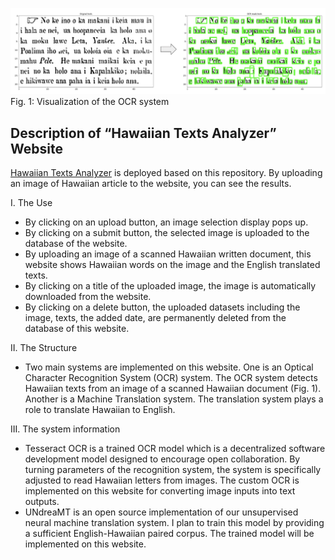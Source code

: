 ![GitHub Logo](/static/ReadMe_logo.png)
Fig. 1: Visualization of the OCR system

## Description of “Hawaiian Texts Analyzer” Website
[Hawaiian Texts Analyzer](https://hawaiian-text-analyser.herokuapp.com/) is deployed based on this repository. By uploading an image of Hawaiian article to the website, you can see the results. 

I. The Use

- By clicking on an upload button, an image selection display pops up. 
- By clicking on a submit button, the selected image is uploaded to the database of
the website.
- By uploading an image of a scanned Hawaiian written document, this website
shows Hawaiian words on the image and the English translated texts.
- By clicking on a title of the uploaded image, the image is automatically
downloaded from the website.
- By clicking on a delete button, the uploaded datasets including the image, texts,
the added date, are permanently deleted from the database of this website.

II. The Structure

- Two main systems are implemented on this website. One is an Optical Character
Recognition System (OCR) system. The OCR system detects Hawaiian texts from
an image of a scanned Hawaiian document (Fig. 1). Another is a Machine
Translation system. The translation system plays a role to translate Hawaiian to
English. 

III. The system information

- Tesseract OCR is a trained OCR model which is a decentralized software
development model designed to encourage open collaboration. By turning
parameters of the recognition system, the system is specifically adjusted to read
Hawaiian letters from images. The custom OCR is implemented on this website
for converting image inputs into text outputs.
- UNdreaMT is an open source implementation of our unsupervised neural machine
translation system. I plan to train this model by providing a sufficient
English-Hawaiian paired corpus. The trained model will be implemented on this
website. 

